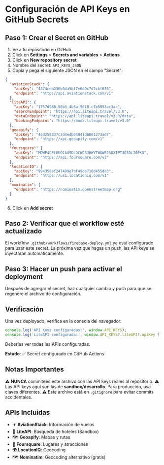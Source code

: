# Configuración de API Keys en GitHub Secrets

## Paso 1: Crear el Secret en GitHub

1. Ve a tu repositorio en GitHub
2. Click en **Settings** > **Secrets and variables** > **Actions**
3. Click en **New repository secret**
4. Nombre del secret: `API_KEYS_JSON`
5. Copia y pega el siguiente JSON en el campo "Secret":

```json
{
  "aviationStack": {
    "apiKey": "4374cea236b04a5bf7e6d0c7d2cbf676",
    "endpoint": "http://api.aviationstack.com/v1"
  },
  "liteAPI": {
    "apiKey": "1757d988-56b3-4b5a-9618-c7b5053ac3aa",
    "searchEndpoint": "https://api.liteapi.travel/v3.0",
    "dataEndpoint": "https://api.liteapi.travel/v3.0/data",
    "bookingEndpoint": "https://book.liteapi.travel/v3.0"
  },
  "geoapify": {
    "apiKey": "4ed258337c3d4edb94841d6001273ad7",
    "endpoint": "https://api.geoapify.com/v1"
  },
  "foursquare": {
    "apiKey": "MDWP4CPLGUO1AUSDLDCWC3JHWYTWGWEJ5UXIPT3Q5DLI0EKO",
    "endpoint": "https://api.foursquare.com/v3"
  },
  "locationIQ": {
    "apiKey": "994358ef247499e7bf49de710d455da3",
    "endpoint": "https://us1.locationiq.com/v1"
  },
  "nominatim": {
    "endpoint": "https://nominatim.openstreetmap.org"
  }
}
```

6. Click en **Add secret**

## Paso 2: Verificar que el workflow esté actualizado

El workflow `.github/workflows/firebase-deploy.yml` ya está configurado para usar este secret.
La próxima vez que hagas un push, las API keys se inyectarán automáticamente.

## Paso 3: Hacer un push para activar el deployment

Después de agregar el secret, haz cualquier cambio y push para que se regenere el archivo de configuración.

## Verificación

Una vez deployado, verifica en la consola del navegador:
```javascript
console.log('API Keys configuradas:', window.API_KEYS);
console.log('LiteAPI configurada:', window.API_KEYS?.liteAPI?.apiKey ? 'Sí' : 'No');
```

Deberías ver todas las APIs configuradas.

**Estado**: ✅ Secret configurado en GitHub Actions

## Notas Importantes

⚠️ **NUNCA** commitees este archivo con las API keys reales al repositorio.
⚠️ Las API keys aquí son las de **sandbox/desarrollo**. Para producción, usa claves diferentes.
⚠️ Este archivo está en `.gitignore` para evitar commits accidentales.

## APIs Incluidas

- ✈️ **AviationStack**: Información de vuelos
- 🏨 **LiteAPI**: Búsqueda de hoteles (Sandbox)
- 🗺️ **Geoapify**: Mapas y rutas
- 📍 **Foursquare**: Lugares y atracciones
- 🌍 **LocationIQ**: Geocoding
- 🗺️ **Nominatim**: Geocoding alternativo (gratis)
